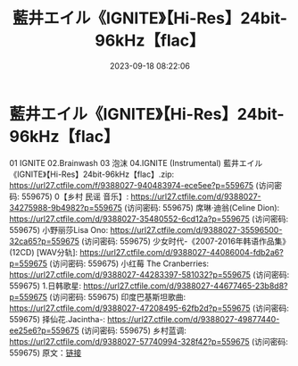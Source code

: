 ﻿---
title: 藍井エイル《IGNITE》【Hi-Res】24bit-96kHz【flac】
date: 2023-09-18 08:22:06
categories: 外语音乐
tags: 外语音乐
---
# 藍井エイル《IGNITE》【Hi-Res】24bit-96kHz【flac】

01 IGNITE
02.Brainwash
03 泡沫
04.IGNITE (Instrumental)
藍井エイル《IGNITE》【Hi-Res】24bit-96kHz【flac】.zip: https://url27.ctfile.com/f/9388027-940483974-ece5ee?p=559675
(访问密码: 559675)
0【乡村 民谣 音乐】: https://url27.ctfile.com/d/9388027-34275988-9b4982?p=559675
(访问密码: 559675)
席琳·迪翁(Celine Dion): https://url27.ctfile.com/d/9388027-35480552-6cd12a?p=559675
(访问密码: 559675)
小野丽莎Lisa Ono: https://url27.ctfile.com/d/9388027-35596500-32ca65?p=559675
(访问密码: 559675)
少女时代-《2007-2016年韩语作品集》 (12CD) [WAV分轨]: https://url27.ctfile.com/d/9388027-44086004-fdb2a6?p=559675
(访问密码: 559675)
小红莓 The Cranberries: https://url27.ctfile.com/d/9388027-44283397-581032?p=559675
(访问密码: 559675)
1.日韩歌星: https://url27.ctfile.com/d/9388027-44677465-23b8d8?p=559675
(访问密码: 559675)
印度巴基斯坦歌曲: https://url27.ctfile.com/d/9388027-47208495-62fb2d?p=559675
(访问密码: 559675)
择仙花.Jacintha-: https://url27.ctfile.com/d/9388027-49877440-ee25e6?p=559675
(访问密码: 559675)
乡村蓝调: https://url27.ctfile.com/d/9388027-57740994-328f42?p=559675
(访问密码: 559675)
原文：[链接](https://blog.sina.com.cn/s/blog_1647c7e76010313gp.html)